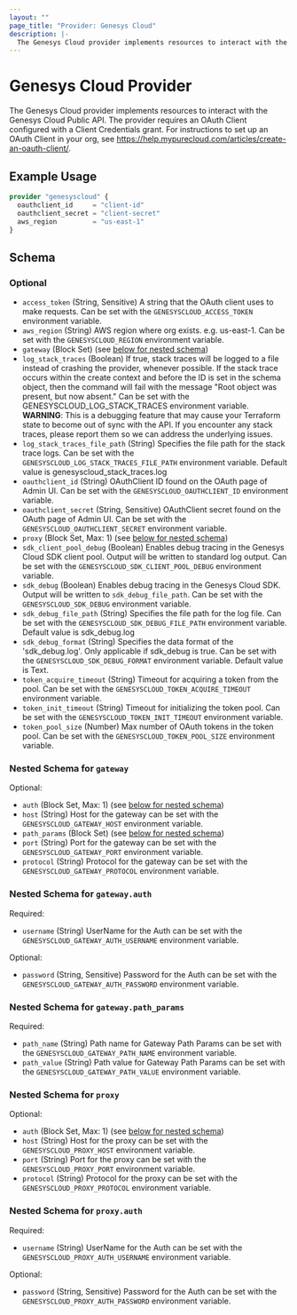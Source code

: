 ```yaml
---
layout: ""
page_title: "Provider: Genesys Cloud"
description: |-
  The Genesys Cloud provider implements resources to interact with the Genesys Cloud Public API.
---
```


# Genesys Cloud Provider

The Genesys Cloud provider implements resources to interact with the Genesys Cloud Public API. The provider requires an OAuth Client configured with a Client Credentials grant. For instructions to set up an OAuth Client in your org, see https://help.mypurecloud.com/articles/create-an-oauth-client/.

## Example Usage

```terraform
provider "genesyscloud" {
  oauthclient_id     = "client-id"
  oauthclient_secret = "client-secret"
  aws_region         = "us-east-1"
}
```

<!-- schema generated by tfplugindocs -->
## Schema

### Optional

- `access_token` (String, Sensitive) A string that the OAuth client uses to make requests. Can be set with the `GENESYSCLOUD_ACCESS_TOKEN` environment variable.
- `aws_region` (String) AWS region where org exists. e.g. us-east-1. Can be set with the `GENESYSCLOUD_REGION` environment variable.
- `gateway` (Block Set) (see [below for nested schema](#nestedblock--gateway))
- `log_stack_traces` (Boolean) If true, stack traces will be logged to a file instead of crashing the provider, whenever possible.
If the stack trace occurs within the create context and before the ID is set in the schema object, then the command will fail with the message
"Root object was present, but now absent." Can be set with the GENESYSCLOUD_LOG_STACK_TRACES environment variable. **WARNING**: This is a debugging feature that may cause your Terraform state to become out of sync with the API.
If you encounter any stack traces, please report them so we can address the underlying issues.
- `log_stack_traces_file_path` (String) Specifies the file path for the stack trace logs. Can be set with the `GENESYSCLOUD_LOG_STACK_TRACES_FILE_PATH` environment variable. Default value is genesyscloud_stack_traces.log
- `oauthclient_id` (String) OAuthClient ID found on the OAuth page of Admin UI. Can be set with the `GENESYSCLOUD_OAUTHCLIENT_ID` environment variable.
- `oauthclient_secret` (String, Sensitive) OAuthClient secret found on the OAuth page of Admin UI. Can be set with the `GENESYSCLOUD_OAUTHCLIENT_SECRET` environment variable.
- `proxy` (Block Set, Max: 1) (see [below for nested schema](#nestedblock--proxy))
- `sdk_client_pool_debug` (Boolean) Enables debug tracing in the Genesys Cloud SDK client pool. Output will be written to standard log output. Can be set with the `GENESYSCLOUD_SDK_CLIENT_POOL_DEBUG` environment variable.
- `sdk_debug` (Boolean) Enables debug tracing in the Genesys Cloud SDK. Output will be written to `sdk_debug_file_path`. Can be set with the `GENESYSCLOUD_SDK_DEBUG` environment variable.
- `sdk_debug_file_path` (String) Specifies the file path for the log file. Can be set with the `GENESYSCLOUD_SDK_DEBUG_FILE_PATH` environment variable. Default value is sdk_debug.log
- `sdk_debug_format` (String) Specifies the data format of the 'sdk_debug.log'. Only applicable if sdk_debug is true. Can be set with the `GENESYSCLOUD_SDK_DEBUG_FORMAT` environment variable. Default value is Text.
- `token_acquire_timeout` (String) Timeout for acquiring a token from the pool. Can be set with the `GENESYSCLOUD_TOKEN_ACQUIRE_TIMEOUT` environment variable.
- `token_init_timeout` (String) Timeout for initializing the token pool. Can be set with the `GENESYSCLOUD_TOKEN_INIT_TIMEOUT` environment variable.
- `token_pool_size` (Number) Max number of OAuth tokens in the token pool. Can be set with the `GENESYSCLOUD_TOKEN_POOL_SIZE` environment variable.

<a id="nestedblock--gateway"></a>
### Nested Schema for `gateway`

Optional:

- `auth` (Block Set, Max: 1) (see [below for nested schema](#nestedblock--gateway--auth))
- `host` (String) Host for the gateway can be set with the `GENESYSCLOUD_GATEWAY_HOST` environment variable.
- `path_params` (Block Set) (see [below for nested schema](#nestedblock--gateway--path_params))
- `port` (String) Port for the gateway can be set with the `GENESYSCLOUD_GATEWAY_PORT` environment variable.
- `protocol` (String) Protocol for the gateway can be set with the `GENESYSCLOUD_GATEWAY_PROTOCOL` environment variable.

<a id="nestedblock--gateway--auth"></a>
### Nested Schema for `gateway.auth`

Required:

- `username` (String) UserName for the Auth can be set with the `GENESYSCLOUD_GATEWAY_AUTH_USERNAME` environment variable.

Optional:

- `password` (String, Sensitive) Password for the Auth can be set with the `GENESYSCLOUD_GATEWAY_AUTH_PASSWORD` environment variable.


<a id="nestedblock--gateway--path_params"></a>
### Nested Schema for `gateway.path_params`

Required:

- `path_name` (String) Path name for Gateway Path Params can be set with the `GENESYSCLOUD_GATEWAY_PATH_NAME` environment variable.
- `path_value` (String) Path value for Gateway Path Params can be set with the `GENESYSCLOUD_GATEWAY_PATH_VALUE` environment variable.



<a id="nestedblock--proxy"></a>
### Nested Schema for `proxy`

Optional:

- `auth` (Block Set, Max: 1) (see [below for nested schema](#nestedblock--proxy--auth))
- `host` (String) Host for the proxy can be set with the `GENESYSCLOUD_PROXY_HOST` environment variable.
- `port` (String) Port for the proxy can be set with the `GENESYSCLOUD_PROXY_PORT` environment variable.
- `protocol` (String) Protocol for the proxy can be set with the `GENESYSCLOUD_PROXY_PROTOCOL` environment variable.

<a id="nestedblock--proxy--auth"></a>
### Nested Schema for `proxy.auth`

Required:

- `username` (String) UserName for the Auth can be set with the `GENESYSCLOUD_PROXY_AUTH_USERNAME` environment variable.

Optional:

- `password` (String, Sensitive) Password for the Auth can be set with the `GENESYSCLOUD_PROXY_AUTH_PASSWORD` environment variable.